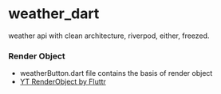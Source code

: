 # weather_dart
weather api with clean architecture, riverpod, either, freezed.

### Render Object
 - weatherButton.dart file contains the basis of render object
 - [YT RenderObject by Fluttr](https://www.youtube.com/watch?v=cq34RWXegM8&t=1s&ab_channel=Flutter)
